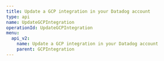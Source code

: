 ```yaml
---
title: Update a GCP integration in your Datadog account
type: api
name: UpdateGCPIntegration
operationId: UpdateGCPIntegration
menu:
  api_v2:
    name: Update a GCP integration in your Datadog account
    parent: GCPIntegration
---
```

